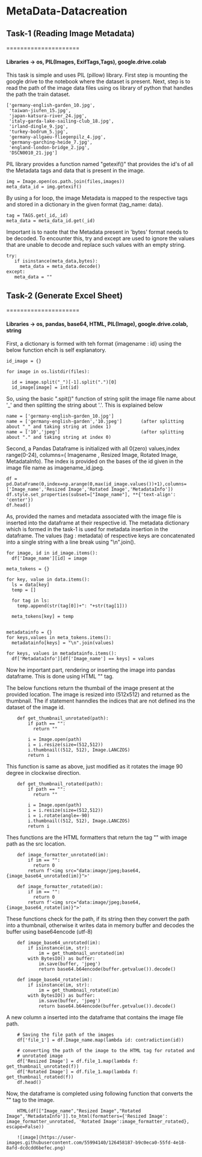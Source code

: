 # MetaData-Datacreation

## Task-1 (Reading Image Metadata)
=====================

#### Libraries -\> os, PIL(Images, ExifTags,Tags), google.drive.colab

This task is simple and uses PIL (pillow) library. First step is
mounting the google drive to the notebook where the dataset is present.
Next, step is to read the path of the image data files using os library
of python that handles the path the train dataset.

    ['germany-english-garden_10.jpg',
     'taiwan-jiufen_15.jpg',
     'japan-katsura-river_24.jpg',
     'italy-garda-lake-sailing-club_18.jpg',
     'irland-dingle_9.jpg',
     'turkey-bodrum_5.jpg',
     'germany-allgaeu-fliegenpilz_4.jpg',
     'germany-garching-heide_7.jpg',
     'england-london-bridge_2.jpg',
     'DSCN0010_21.jpg']

PIL library provides a function named "getexif()" that provides the id's
of all the Metadata tags and data that is present in the image.

    img = Image.open(os.path.join(files,images))
    meta_data_id = img.getexif()

By using a for loop, the image Metadata is mapped to the respective tags
and stored in a dictionary in the given format {tag\_name: data}.

    tag = TAGS.get(_id,_id)
    meta_data = meta_data_id.get(_id)

Important is to naote that the Metadata present in 'bytes' format needs
to be decoded. To encounter this, try and except are used to ignore the
values that are unable to decode and replace such values with an empty
string.

    try:
       if isinstance(meta_data,bytes):
         meta_data = meta_data.decode()
    except:
       meta_data = ""


## Task-2 (Generate Excel Sheet)
=====================

#### Libraries -\> os, pandas, base64, HTML, PIL(Image), google.drive.colab, string

First, a dictionary is formed with teh format {imagename : id} using the
below function ehcih is self explanatory.

    id_image = {}

    for image in os.listdir(files):

      id = image.split("_")[-1].split(".")[0]
      id_image[image] = int(id)
      

So, using the basic ".spit()" function of string split the image file
name about '\_' and then splitting the string about '.'. This is
explained below

    name = ['germany-english-garden_10.jpg']
    name = ['germany-english-garden','10.jpeg']       (after splitting about "_" and taking string at index 1)
    name = ['10','jpeg']                              (after splitting about "." and taking string at index 0)

Second, a Pandas Dataframe is initialized with all 0(zero) values,index
range(0-24), columns=( Imagename , Resized Image, Rotated Image,
MetadataInfo). The index is provided on the bases of the id given in the
image file name as imagename\_id.jpeg.

    df = pd.DataFrame(0,index=np.arange(0,max(id_image.values())+1),columns=['Image_name','Resized Image','Rotated Image','MetadataInfo'])
    df.style.set_properties(subset=["Image_name"], **{'text-align': 'center'})
    df.head()

As, provided the names and metadata associated with the image file is
inserted into the dataframe at their respective id. The metadata
dictionary which is formed in the task-1 is used for metadata insertion
in the dataframe. The values (tag : metadata) of respective keys are
concatenated into a single string with a line break using "\n".join().

    for image, id in id_image.items():
      df['Image_name'][id] = image

    meta_tokens = {}

    for key, value in data.items():
      ls = data[key]
      temp = []

      for tag in ls:
        temp.append(str(tag[0])+": "+str(tag[1]))

      meta_tokens[key] = temp


    metadatainfo = {}
    for keys,values in meta_tokens.items():
      metadatainfo[keys] = "\n".join(values)
      
    for keys, values in metadatainfo.items():
      df['MetadataInfo'][df['Image_name'] == keys] = values

Now he important part, rendering or inserting the image into pandas
dataframe. This is done using HTML "<img src="">" tag.

The below functions return the thumbail of the image present at the
provided location. The image is resized into (512x512) and returned as
the thumbnail. The if statement hanndles the indices that are not
defined ins the dataset of the image id.

        def get_thumbnail_unrotated(path):
            if path == "":
              return ""

            i = Image.open(path)
            i = i.resize(size=(512,512))
            i.thumbnail((512, 512), Image.LANCZOS)
            return i
            

This function is same as above, just modified as it rotates the image 90
degree in clockwise direction.

        def get_thumbnail_rotated(path):
            if path == "":
              return ""
              
            i = Image.open(path)
            i = i.resize(size=(512,512))
            i = i.rotate(angle=-90)
            i.thumbnail((512, 512), Image.LANCZOS)
            return i

Thes functions are the HTML formatters that return the tag
"<img src="">" with image path as the src location.

        def image_formatter_unrotated(im):
            if im == "":
              return 0
            return f'<img src="data:image/jpeg;base64,{image_base64_unrotated(im)}">'
        
        def image_formatter_rotated(im):
            if im == "":
              return 0
            return f'<img src="data:image/jpeg;base64,{image_base64_rotate(im)}">'

These functions check for the path, if its string then they convert the
path into a thumbnail, otherwise it writes data in memory buffer and
decodes the buffer using base64encode (utf-8)

        def image_base64_unrotated(im):
            if isinstance(im, str):
                im = get_thumbnail_unrotated(im)
            with BytesIO() as buffer:
                im.save(buffer, 'jpeg')
                return base64.b64encode(buffer.getvalue()).decode()
                
        def image_base64_rotate(im):
            if isinstance(im, str):
                im = get_thumbnail_rotated(im)
            with BytesIO() as buffer:
                im.save(buffer, 'jpeg')
                return base64.b64encode(buffer.getvalue()).decode()

A new column a inserted into the dataframe that contains the image file
path.

        # Saving the file path of the images
        df['file_1'] = df.Image_name.map(lambda id: contradiction(id))

        # converting the path of the image to the HTML tag for rotated and 
        # unrotated image
        df['Resized Image'] = df.file_1.map(lambda f: get_thumbnail_unrotated(f))
        df['Rotated Image'] = df.file_1.map(lambda f: get_thumbnail_rotated(f))
        df.head()
        

Now, the dataframe is completed using following function that converts
the "<img src="">" tag to the image.

        HTML(df[["Image_name","Resized Image","Rotated Image",'MetadataInfo']].to_html(formatters={'Resized Image': image_formatter_unrotated, 'Rotated Image':image_formatter_rotated}, escape=False))
        
        ![image](https://user-images.githubusercontent.com/55994140/126458187-b9c0eca0-55fd-4e18-8afd-dcdcdd6befec.png)

